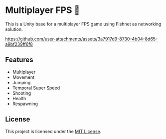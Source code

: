 # Multiplayer FPS 🔫

This is a Unity base for a multiplayer FPS game using Fishnet as networking solution.

https://github.com/user-attachments/assets/3a7917d9-8730-4b04-8d65-a9bf239ff6f8

## Features

- Multiplayer
- Movement
- Jumping
- Temporal Super Speed
- Shooting
- Health
- Respawning

## License

This project is licensed under the [MIT License](LICENSE).

